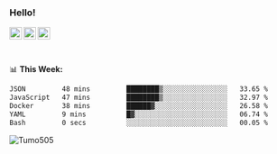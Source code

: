 ### Hello!
<a href="https://www.facebook.com/tumo.kgosiyame">
  <img align="left" alt="Tumo kgosiyame" width="22px" src="https://img.icons8.com/fluency/344/facebook-new.png" />
</a>
<a href="https://twitter.com/Tumo505">
  <img align="left" alt="Tumo kgosiyame | Twitter" width="22px" src="https://img.icons8.com/color/344/twitter.png" />
</a>
<a href="https://www.linkedin.com/in/tumo-kgosiyame-23a696168/">
  <img align="left" alt="Tumo kgosiyame | Linkedin" width="22px" src="https://img.icons8.com/color/344/linkedin-circled.png" />
</a>

<br/>
<br/>
<br/>

📊 **This  Week:**

<!--START_SECTION:waka-->

```txt
JSON         48 mins         ████████▒░░░░░░░░░░░░░░░░   33.65 %
JavaScript   47 mins         ████████▒░░░░░░░░░░░░░░░░   32.97 %
Docker       38 mins         ██████▓░░░░░░░░░░░░░░░░░░   26.58 %
YAML         9 mins          █▓░░░░░░░░░░░░░░░░░░░░░░░   06.74 %
Bash         0 secs          ░░░░░░░░░░░░░░░░░░░░░░░░░   00.05 %
```

<!--END_SECTION:waka-->

 <img align="left" src="https://github-readme-stats.vercel.app/api?username=Tumo505&show_icons=true&theme=gotham" alt="Tumo505" />


